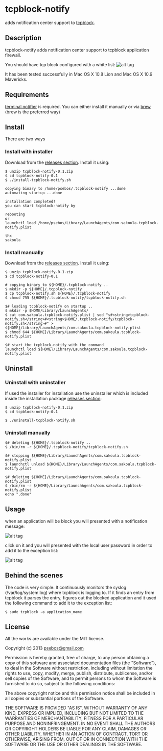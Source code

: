 # tcpblock-notify

adds notification center support to [tcpblock](http://tcpblock.wordpress.com/).

## Description

tcpblock-notify adds notification center support to tcpblock application firewall.

You should have tcp block configured with a white list:
![alt tag](https://raw.github.com/sakoula/tcpblock-notify/master/images/tcpblock_gui.jpg)

It has been tested successfully in Mac OS X 10.8 Lion and Mac OS X 10.9 Mavericks.

## Requirements

[terminal notifier](https://github.com/alloy/terminal-notifier) is required. You can either install it manually or via [brew](http://brew.sh/) (brew is the preferred way)

## Install

There are two ways

### Install with installer

Download from the
[releases section](https://github.com/sakoula/tcpblock-notify/releases). Install it using:
```
$ unzip tcpblock-notify-0.1.zip
$ cd tcpblock-notify-0.1
$ ./install-tcpblock-notify.sh

copying binary to /home/psebos/.tcpblock-notify ...done
automating startup ...done

installation completed!
you can start tcpblock-notify by

rebooting
or
launchctl load /home/psebos/Library/LaunchAgents/com.sakoula.tcpblock-notify.plist

thx
sakoula
```

### Install manually

Download from the
[releases section](https://github.com/sakoula/tcpblock-notify/releases). Install it using:
```
$ unzip tcpblock-notify-0.1.zip
$ cd tcpblock-notify-0.1

# copying binary to ${HOME}/.tcpblock-notify ..
$ mkdir -p ${HOME}/.tcpblock-notify
$ cp tcpblock-notify.sh ${HOME}/.tcpblock-notify
$ chmod 755 ${HOME}/.tcpblock-notify/tcpblock-notify.sh

$# loading tcpblock-notify on startup ..
$ mkdir -p $HOME/Library/LaunchAgents/
$ cat com.sakoula.tcpblock-notify.plist | sed "s#<string>tcpblock-notify.sh</string>#<string>$HOME/.tcpblock-notify/tcpblock-notify.sh</string>#" > ${HOME}/Library/LaunchAgents/com.sakoula.tcpblock-notify.plist
$ chmod 644 ${HOME}/Library/LaunchAgents/com.sakoula.tcpblock-notify.plist

$# start the tcpblock-notify with the command
launchctl load ${HOME}/Library/LaunchAgents/com.sakoula.tcpblock-notify.plist
```


## Uninstall

### Uninstall with uninstaller

If used the installer for installation use the uninstaller which is included inside the installation package [releases section](https://github.com/sakoula/tcpblock-notify/releases):
```
$ unzip tcpblock-notify-0.1.zip
$ cd tcpblock-notify-0.1

$ ./uninstall-tcpblock-notify.sh
```

### Uninstall manually

```
$# deleting ${HOME}/.tcpblock-notify ..
$ /bin/rm -r ${HOME}/.tcpblock-notify/tcpblock-notify.sh

$# stopping ${HOME}/Library/LaunchAgents/com.sakoula.tcpblock-notify.plist
$ launchctl unload ${HOME}/Library/LaunchAgents/com.sakoula.tcpblock-notify.plist

$# deleting ${HOME}/Library/LaunchAgents/com.sakoula.tcpblock-notify.plist
$ /bin/rm -r ${HOME}/Library/LaunchAgents/com.sakoula.tcpblock-notify.plist
echo ".done"
```

<!--

### Install with brew

You can also install it via [Homebrew](https://github.com/mxcl/homebrew):
```
$ brew install tcpblock-notify
```

terminal-notifier will be installed automatically.

make sure to read the Caveats in order to automate the launch of tcpblock-notify:


-->

## Usage

when an application will be block you will presented with a notification message:

![alt tag](https://raw.github.com/sakoula/tcpblock-notify/master/images/notification_window.png)


click on it and you will presented with the local user password in order to add it to the exception list:

![alt tag](https://raw.github.com/sakoula/tcpblock-notify/master/images/authentication_window.png)

## Behind the scenes

The code is very simple. It continuously monitors the syslog (/var/log/system.log) where tcpblock is logging to. If it finds an entry from tcpblock it parses the entry, figures out the blocked application and it used the following command to add it to the exception list:
```
$ sudo tcpblock -a application_name
```

## License

All the works are available under the MIT license.

Copyright (c) 2013 psebos@gmail.com

Permission is hereby granted, free of charge, to any person obtaining a copy
of this software and associated documentation files (the "Software"), to deal
in the Software without restriction, including without limitation the rights
to use, copy, modify, merge, publish, distribute, sublicense, and/or sell
copies of the Software, and to permit persons to whom the Software is
furnished to do so, subject to the following conditions:

The above copyright notice and this permission notice shall be included in
all copies or substantial portions of the Software.

THE SOFTWARE IS PROVIDED "AS IS", WITHOUT WARRANTY OF ANY KIND, EXPRESS OR
IMPLIED, INCLUDING BUT NOT LIMITED TO THE WARRANTIES OF MERCHANTABILITY,
FITNESS FOR A PARTICULAR PURPOSE AND NONINFRINGEMENT. IN NO EVENT SHALL THE
AUTHORS OR COPYRIGHT HOLDERS BE LIABLE FOR ANY CLAIM, DAMAGES OR OTHER
LIABILITY, WHETHER IN AN ACTION OF CONTRACT, TORT OR OTHERWISE, ARISING FROM,
OUT OF OR IN CONNECTION WITH THE SOFTWARE OR THE USE OR OTHER DEALINGS IN
THE SOFTWARE.
